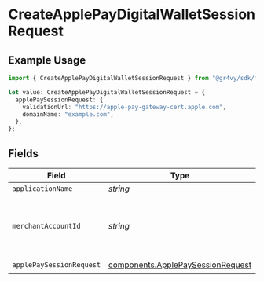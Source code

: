 # CreateApplePayDigitalWalletSessionRequest

## Example Usage

```typescript
import { CreateApplePayDigitalWalletSessionRequest } from "@gr4vy/sdk/models/operations";

let value: CreateApplePayDigitalWalletSessionRequest = {
  applePaySessionRequest: {
    validationUrl: "https://apple-pay-gateway-cert.apple.com",
    domainName: "example.com",
  },
};
```

## Fields

| Field                                                                                  | Type                                                                                   | Required                                                                               | Description                                                                            |
| -------------------------------------------------------------------------------------- | -------------------------------------------------------------------------------------- | -------------------------------------------------------------------------------------- | -------------------------------------------------------------------------------------- |
| `applicationName`                                                                      | *string*                                                                               | :heavy_minus_sign:                                                                     | N/A                                                                                    |
| `merchantAccountId`                                                                    | *string*                                                                               | :heavy_minus_sign:                                                                     | The ID of the merchant account to use for this request.                                |
| `applePaySessionRequest`                                                               | [components.ApplePaySessionRequest](../../models/components/applepaysessionrequest.md) | :heavy_check_mark:                                                                     | N/A                                                                                    |